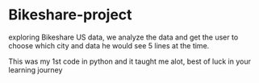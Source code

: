 # Bikeshare-project
exploring Bikeshare US data, we analyze the data and get the user to choose which city and data he would see 5 lines at the time.



This was my 1st code in python and it taught me alot, best of luck in your learning journey

